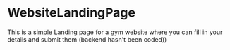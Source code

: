 # WebsiteLandingPage
This is a simple Landing page for a gym website where you can fill in your details and submit them (backend hasn't been coded))
